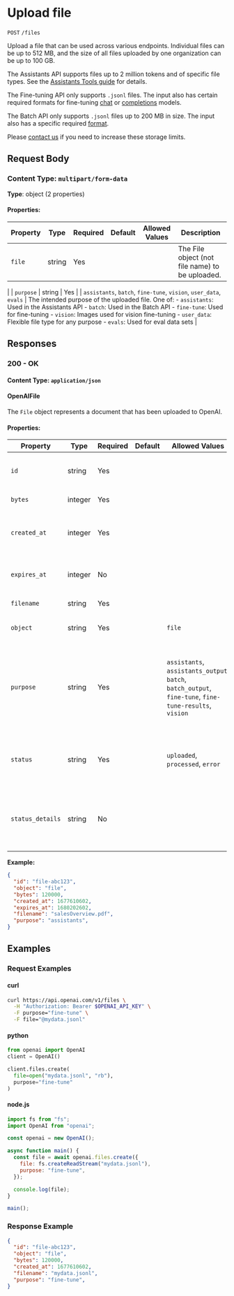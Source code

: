 # Upload file

`POST` `/files`

Upload a file that can be used across various endpoints. Individual files can be up to 512 MB, and the size of all files uploaded by one organization can be up to 100 GB.

The Assistants API supports files up to 2 million tokens and of specific file types. See the [Assistants Tools guide](/docs/assistants/tools) for details.

The Fine-tuning API only supports `.jsonl` files. The input also has certain required formats for fine-tuning [chat](/docs/api-reference/fine-tuning/chat-input) or [completions](/docs/api-reference/fine-tuning/completions-input) models.

The Batch API only supports `.jsonl` files up to 200 MB in size. The input also has a specific required [format](/docs/api-reference/batch/request-input).

Please [contact us](https://help.openai.com/) if you need to increase these storage limits.


## Request Body

### Content Type: `multipart/form-data`

**Type**: object (2 properties)

#### Properties:

| Property | Type | Required | Default | Allowed Values | Description |
| -------- | ---- | -------- | ------- | -------------- | ----------- |
| `file` | string | Yes |  |  | The File object (not file name) to be uploaded.
 |
| `purpose` | string | Yes |  | `assistants`, `batch`, `fine-tune`, `vision`, `user_data`, `evals` | The intended purpose of the uploaded file. One of: - `assistants`: Used in the Assistants API - `batch`: Used in the Batch API - `fine-tune`: Used for fine-tuning - `vision`: Images used for vision fine-tuning - `user_data`: Flexible file type for any purpose - `evals`: Used for eval data sets
 |
## Responses

### 200 - OK

#### Content Type: `application/json`

#### OpenAIFile

The `File` object represents a document that has been uploaded to OpenAI.

#### Properties:

| Property | Type | Required | Default | Allowed Values | Description |
| -------- | ---- | -------- | ------- | -------------- | ----------- |
| `id` | string | Yes |  |  | The file identifier, which can be referenced in the API endpoints. |
| `bytes` | integer | Yes |  |  | The size of the file, in bytes. |
| `created_at` | integer | Yes |  |  | The Unix timestamp (in seconds) for when the file was created. |
| `expires_at` | integer | No |  |  | The Unix timestamp (in seconds) for when the file will expire. |
| `filename` | string | Yes |  |  | The name of the file. |
| `object` | string | Yes |  | `file` | The object type, which is always `file`. |
| `purpose` | string | Yes |  | `assistants`, `assistants_output`, `batch`, `batch_output`, `fine-tune`, `fine-tune-results`, `vision` | The intended purpose of the file. Supported values are `assistants`, `assistants_output`, `batch`, `batch_output`, `fine-tune`, `fine-tune-results` and `vision`. |
| `status` | string | Yes |  | `uploaded`, `processed`, `error` | Deprecated. The current status of the file, which can be either `uploaded`, `processed`, or `error`. |
| `status_details` | string | No |  |  | Deprecated. For details on why a fine-tuning training file failed validation, see the `error` field on `fine_tuning.job`. |
**Example:**

```json
{
  "id": "file-abc123",
  "object": "file",
  "bytes": 120000,
  "created_at": 1677610602,
  "expires_at": 1680202602,
  "filename": "salesOverview.pdf",
  "purpose": "assistants",
}

```

## Examples

### Request Examples

#### curl
```bash
curl https://api.openai.com/v1/files \
  -H "Authorization: Bearer $OPENAI_API_KEY" \
  -F purpose="fine-tune" \
  -F file="@mydata.jsonl"

```

#### python
```python
from openai import OpenAI
client = OpenAI()

client.files.create(
  file=open("mydata.jsonl", "rb"),
  purpose="fine-tune"
)

```

#### node.js
```javascript
import fs from "fs";
import OpenAI from "openai";

const openai = new OpenAI();

async function main() {
  const file = await openai.files.create({
    file: fs.createReadStream("mydata.jsonl"),
    purpose: "fine-tune",
  });

  console.log(file);
}

main();
```

### Response Example

```json
{
  "id": "file-abc123",
  "object": "file",
  "bytes": 120000,
  "created_at": 1677610602,
  "filename": "mydata.jsonl",
  "purpose": "fine-tune",
}

```

